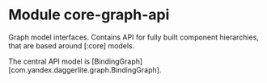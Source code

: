 # Module core-graph-api

Graph model interfaces. Contains API for fully built component hierarchies, 
 that are based around [:core] models.

The central API model is [BindingGraph][com.yandex.daggerlite.graph.BindingGraph].